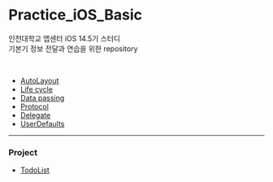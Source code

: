 # Practice_iOS_Basic
인천대학교 앱센터 iOS 14.5기 스터디   
기본기 정보 전달과 연습을 위한 repository

<br>

- <a href="https://github.com/vhzkclq0705/Practice_iOS_Basic/tree/main/AutoLayout"> AutoLayout </a>
- <a href="https://github.com/vhzkclq0705/AppCenter_14.5_Study/tree/main/LifeCycle"> Life cycle </a>
- <a href="https://github.com/vhzkclq0705/AppCenter_14.5_Study/tree/main/DataPassing"> Data passing </a>
- <a href="https://github.com/vhzkclq0705/Practice_iOS_Basic/tree/main/Protocol.playground/Contents.swift"> Protocol </a>
- <a href="https://github.com/vhzkclq0705/Practice_iOS_Basic/tree/main/Delegate.playground/Contents.swift"> Delegate </a>
- <a href="https://github.com/vhzkclq0705/Practice_iOS_Basic/tree/main/UserDefaults.playground/Contents.swift"> UserDefaults </a>

---

### Project

- <a href="https://github.com/vhzkclq0705/Practice_iOS_Basic/tree/main/TodoList"> TodoList </a>
